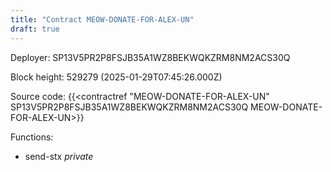 ```yaml
---
title: "Contract MEOW-DONATE-FOR-ALEX-UN"
draft: true
---
```

Deployer: SP13V5PR2P8FSJB35A1WZ8BEKWQKZRM8NM2ACS30Q


 



Block height: 529279 (2025-01-29T07:45:26.000Z)

Source code: {{<contractref "MEOW-DONATE-FOR-ALEX-UN" SP13V5PR2P8FSJB35A1WZ8BEKWQKZRM8NM2ACS30Q MEOW-DONATE-FOR-ALEX-UN>}}

Functions:

* send-stx _private_
